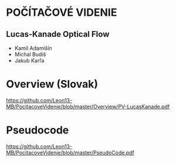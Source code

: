 # POČÍTAČOVÉ VIDENIE
## Lucas-Kanade Optical Flow
- Kamil Adamišín
- Michal Budiš
- Jakub Karľa
# Overview (Slovak)
https://github.com/Leon13-MB/PocitacoveVidenie/blob/master/Overview/PV-LucasKanade.pdf
# Pseudocode
https://github.com/Leon13-MB/PocitacoveVidenie/blob/master/PseudoCode.pdf
